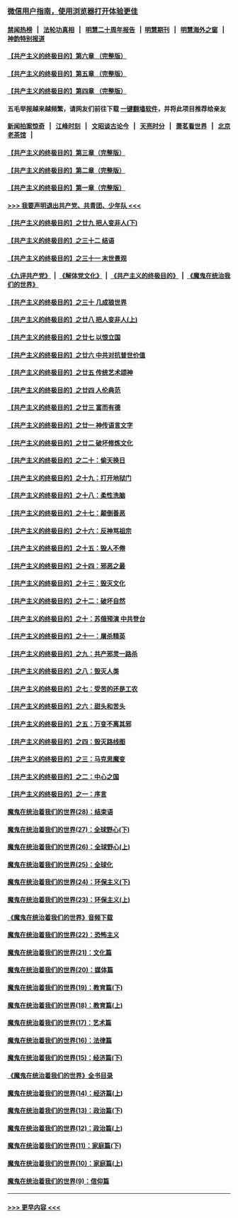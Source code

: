 ### [微信用户指南，使用浏览器打开体验更佳](https://github.com/gfw-breaker/banned-news1/blob/master/indexes/wechat-guide.md?t=0)
#### [禁闻热榜](热点新闻.md?t=0)  &nbsp;&nbsp;|&nbsp;&nbsp; [法轮功真相](https://github.com/gfw-breaker/truth/blob/master/README.md?t=0) &nbsp;&nbsp;|&nbsp;&nbsp; [明慧二十周年报告](https://github.com/gfw-breaker/mh-reports/blob/master/README.md?t=0) &nbsp;&nbsp;|&nbsp;&nbsp;[明慧期刊](https://github.com/gfw-breaker/mh-qikan) &nbsp;&nbsp;|&nbsp;&nbsp; [明慧海外之窗](https://github.com/gfw-breaker/mh-news/blob/master/README.md?t=0) &nbsp;&nbsp;|&nbsp;&nbsp; [神韵特别报道](https://github.com/gfw-breaker/mh-news/blob/master/shenyun.md?t=0)
#### [【共产主义的终极目的】第六章 （完整版）](../pages/nsc422/n11428913.md?t=02171902) 
#### [【共产主义的终极目的】第五章 （完整版）](../pages/nsc422/n11428912.md?t=02171902) 
#### [【共产主义的终极目的】第四章 （完整版）](../pages/nsc422/n11428907.md?t=02171902) 
#### 五毛举报越来越频繁，请网友们前往下载 [一键翻墙软件](https://github.com/gfw-breaker/ssr-accounts)，并将此项目推荐给亲友
#### [新闻拍案惊奇](https://github.com/gfw-breaker/banned-news1/blob/master/pages/link4.md) &nbsp;&nbsp;|&nbsp;&nbsp; [江峰时刻](https://github.com/gfw-breaker/banned-news1/blob/master/pages/link4.md) &nbsp;&nbsp;|&nbsp;&nbsp; [文昭谈古论今](https://github.com/gfw-breaker/banned-news1/blob/master/pages/link4.md) &nbsp;&nbsp;|&nbsp;&nbsp; [天亮时分](https://github.com/gfw-breaker/banned-news1/blob/master/pages/link4.md) &nbsp;&nbsp;|&nbsp;&nbsp; [萧茗看世界](https://github.com/gfw-breaker/banned-news1/blob/master/pages/link4.md) &nbsp;&nbsp;|&nbsp;&nbsp; [北京老茶馆](https://github.com/gfw-breaker/banned-news1/blob/master/pages/link4.md) &nbsp;&nbsp;|&nbsp;&nbsp; 
#### [【共产主义的终极目的】第三章（完整版）](../pages/nsc422/n11428848.md?t=02171902) 
#### [【共产主义的终极目的】第二章（完整版）](../pages/nsc422/n11428831.md?t=02171902) 
#### [【共产主义的终极目的】第一章（完整版）](../pages/nsc422/n11417651.md?t=02171902) 
#### [>>> 我要声明退出共产党、共青团、少年队 <<<](https://github.com/begood0513/goodnews/blob/master/quit/letter.md) 
#### [【共产主义的终极目的】之廿九 把人变非人(下)](../pages/nsc422/n11344140.md?t=02171902) 
#### [【共产主义的终极目的】之三十二 结语](../pages/nsc422/n11360535.md?t=02171902) 
#### [【共产主义的终极目的】之三十一 末世景观](../pages/nsc422/n11351129.md?t=02171902) 
#### [《九评共产党》](https://github.com/begood0513/9ping.md/blob/master/README.md) &nbsp;|&nbsp; [《解体党文化》](../../../../jtdwh.md/blob/master/README.md)  &nbsp;|&nbsp; [《共产主义的终极目的》](../../../../gczydzjmd.md/blob/master/README.md) &nbsp;|&nbsp; [《魔鬼在统治我们的世界》](../../../../mgztzwmdsj.md/blob/master/README.md) 
#### [【共产主义的终极目的】之三十 几成狼世界](../pages/nsc422/n11348280.md?t=02171902) 
#### [【共产主义的终极目的】之廿八 把人变非人(上)](../pages/nsc422/n11340492.md?t=02171902) 
#### [【共产主义的终极目的】之廿七 以恨立国](../pages/nsc422/n11336944.md?t=02171902) 
#### [【共产主义的终极目的】之廿六 中共对抗普世价值](../pages/nsc422/n11324785.md?t=02171902) 
#### [【共产主义的终极目的】之廿五 传统艺术颂神](../pages/nsc422/n11296396.md?t=02171902) 
#### [【共产主义的终极目的】之廿四 人伦典范](../pages/nsc422/n11296397.md?t=02171902) 
#### [【共产主义的终极目的】之廿三 富而有德](../pages/nsc422/n11283598.md?t=02171902) 
#### [【共产主义的终极目的】之廿一 神传语言文字](../pages/nsc422/n11263265.md?t=02171902) 
#### [【共产主义的终极目的】之廿二 破坏修炼文化](../pages/nsc422/n11245728.md?t=02171902) 
#### [【共产主义的终极目的】之二十：偷天换日](../pages/nsc422/n11238846.md?t=02171902) 
#### [【共产主义的终极目的】之十九：打开地狱门](../pages/nsc422/n11206376.md?t=02171902) 
#### [【共产主义的终极目的】之十八：柔性洗脑](../pages/nsc422/n11199994.md?t=02171902) 
#### [【共产主义的终极目的】之十七：颠倒善恶](../pages/nsc422/n11179782.md?t=02171902) 
#### [【共产主义的终极目的】之十六：反神骂祖宗](../pages/nsc422/n11166798.md?t=02171902) 
#### [【共产主义的终极目的】之十五：毁人不倦](../pages/nsc422/n11166792.md?t=02171902) 
#### [【共产主义的终极目的】之十四：邪恶之最](../pages/nsc422/n11150249.md?t=02171902) 
#### [【共产主义的终极目的】之十三：毁灭文化](../pages/nsc422/n11135227.md?t=02171902) 
#### [【共产主义的终极目的】之十二：破坏自然](../pages/nsc422/n11135214.md?t=02171902) 
#### [【共产主义的终极目的】之十：苏俄预演 中共登台](../pages/nsc422/n11118424.md?t=02171902) 
#### [【共产主义的终极目的】之十一：屠杀精英](../pages/nsc422/n11118442.md?t=02171902) 
#### [【共产主义的终极目的】之九：共产邪灵一路杀](../pages/nsc422/n11114139.md?t=02171902) 
#### [【共产主义的终极目的】之八：毁灭人类](../pages/nsc422/n11108503.md?t=02171902) 
#### [【共产主义的终极目的】之七：受苦的还是工农](../pages/nsc422/n11101809.md?t=02171902) 
#### [【共产主义的终极目的】之六：甜头和苦头](../pages/nsc422/n11096971.md?t=02171902) 
#### [【共产主义的终极目的】之五：万变不离其邪](../pages/nsc422/n11091285.md?t=02171902) 
#### [【共产主义的终极目的】之四：毁灭路线图](../pages/nsc422/n11086284.md?t=02171902) 
#### [【共产主义的终极目的】之三：马克思魔变](../pages/nsc422/n11061941.md?t=02171902) 
#### [【共产主义的终极目的】之二：中心之国](../pages/nsc422/n11047728.md?t=02171902) 
#### [【共产主义的终极目的】之一：序言](../pages/nsc422/n11086077.md?t=02171902) 
#### [魔鬼在统治着我们的世界(28)：结束语](../pages/nsc422/n10936246.md?t=02171902) 
#### [魔鬼在统治着我们的世界(27)：全球野心(下)](../pages/nsc422/n10928319.md?t=02171902) 
#### [魔鬼在统治着我们的世界(26)：全球野心(上)](../pages/nsc422/n10900318.md?t=02171902) 
#### [魔鬼在统治着我们的世界(25)：全球化](../pages/nsc422/n10788205.md?t=02171902) 
#### [魔鬼在统治着我们的世界(24)：环保主义(下)](../pages/nsc422/n10695307.md?t=02171902) 
#### [魔鬼在统治着我们的世界(23)：环保主义(上)](../pages/nsc422/n10688613.md?t=02171902) 
#### [《魔鬼在统治着我们的世界》音频下载](../pages/nsc422/n10635553.md?t=02171902) 
#### [魔鬼在统治着我们的世界(22)：恐怖主义](../pages/nsc422/n10614727.md?t=02171902) 
#### [魔鬼在统治着我们的世界(21)：文化篇](../pages/nsc422/n10597706.md?t=02171902) 
#### [魔鬼在统治着我们的世界(20)：媒体篇](../pages/nsc422/n10586579.md?t=02171902) 
#### [魔鬼在统治着我们的世界(19)：教育篇(下)](../pages/nsc422/n10564808.md?t=02171902) 
#### [魔鬼在统治着我们的世界(18)：教育篇(上)](../pages/nsc422/n10526970.md?t=02171902) 
#### [魔鬼在统治着我们的世界(17)：艺术篇](../pages/nsc422/n10499093.md?t=02171902) 
#### [魔鬼在统治着我们的世界(16)：法律篇](../pages/nsc422/n10485969.md?t=02171902) 
#### [魔鬼在统治着我们的世界(15)：经济篇(下)](../pages/nsc422/n10469975.md?t=02171902) 
#### [《魔鬼在统治着我们的世界》全书目录](../pages/nsc422/n10464261.md?t=02171902) 
#### [魔鬼在统治着我们的世界(14)：经济篇(上)](../pages/nsc422/n10457370.md?t=02171902) 
#### [魔鬼在统治着我们的世界(13)：政治篇(下)](../pages/nsc422/n10448270.md?t=02171902) 
#### [魔鬼在统治着我们的世界(12)：政治篇(上)](../pages/nsc422/n10444576.md?t=02171902) 
#### [魔鬼在统治着我们的世界(11)：家庭篇(下)](../pages/nsc422/n10440961.md?t=02171902) 
#### [魔鬼在统治着我们的世界(10)：家庭篇(上)](../pages/nsc422/n10435448.md?t=02171902) 
#### [魔鬼在统治着我们的世界(9)：信仰篇](../pages/nsc422/n10432159.md?t=02171902) 

----
#### [ >>> 更早内容 <<< ](../indexes/nsc422-earlier.md)
